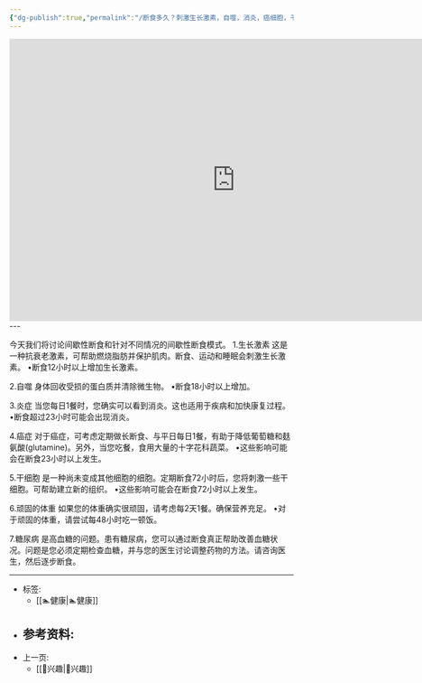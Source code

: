 ```yaml
---
{"dg-publish":true,"permalink":"/断食多久？刺激生长激素，自噬，消炎，癌细胞，干细胞，血糖变化？/","title":"断食多久？刺激生长激素，自噬，消炎，癌细胞，干细胞，血糖变化？","tags":["📥"]}
---
```



<center>
<iframe width="800" height="500" src="https://www.youtube.com/embed/o9YBa0FgxKY" title="YouTube video player" frameborder="0" allow="accelerometer; autoplay; clipboard-write; encrypted-media; gyroscope; picture-in-picture; web-share" allowfullscreen></iframe>
</center>
---

今天我们将讨论间歇性断食和针对不同情况的间歇性断食模式。
1.生长激素
这是一种抗衰老激素，可帮助燃烧脂肪并保护肌肉。断食、运动和睡眠会刺激生长激素。
•断食12小时以上增加生长激素。

2.自噬
身体回收受损的蛋白质并清除微生物。
•断食18小时以上增加。

3.炎症
当您每日1餐时，您确实可以看到消炎。这也适用于疾病和加快康复过程。
•断食超过23小时可能会出现消炎。

4.癌症
对于癌症，可考虑定期做长断食、与平日每日1餐，有助于降低葡萄糖和麸氨酸(glutamine)。另外，当您吃餐，食用大量的十字花科蔬菜。
•这些影响可能会在断食23小时以上发生。

5.干细胞
是一种尚未变成其他细胞的细胞。定期断食72小时后，您将刺激一些干细胞。可帮助建立新的组织。
•这些影响可能会在断食72小时以上发生。

6.顽固的体重
如果您的体重确实很顽固，请考虑每2天1餐。确保营养充足。
•对于顽固的体重，请尝试每48小时吃一顿饭。

7.糖尿病
是高血糖的问题。患有糖尿病，您可以通过断食真正帮助改善血糖状况。问题是您必须定期检查血糖，并与您的医生讨论调整药物的方法。请咨询医生，然后逐步断食。

---

- 标签: 
	-  [[🏊健康\|🏊健康]]
- 参考资料:
	-  
- 上一页:
	-  [[🦦兴趣\|🦦兴趣]]